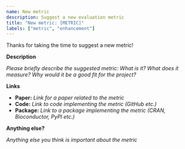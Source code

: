 ```yaml
---
name: New metric
description: Suggest a new evaluation metric
title: "New metric: [METRIC]"
labels: ["metric", "enhancement"]
---
```


Thanks for taking the time to suggest a new metric!

**Description**

_Please briefly describe the suggested metric: What is it? What does it measure? Why would it be a good fit for the project?_

**Links**

- **Paper:** _Link for a paper related to the metric_
- **Code:** _Link to code implementing the metric (GitHub etc.)_
- **Package:** _Link to a package implementing the metric (CRAN, Bioconductor, PyPI etc.)_

**Anything else?**

_Anything else you think is important about the metric_
